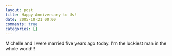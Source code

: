 ```yaml
---
layout: post
title: Happy Anniversary to Us!
date: 2005-10-21 00:00
comments: true
categories: []
---
```

Michelle and I were married five years ago today. I'm the luckiest man in the whole world!!!
